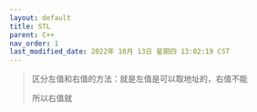 ```yaml
---
layout: default
title: STL
parent: C++
nav_order: 1
last_modified_date: 2022年 10月 13日 星期四 13:02:19 CST
---
```


> 区分左值和右值的方法：就是左值是可以取地址的，右值不能
> 
> 所以右值就
